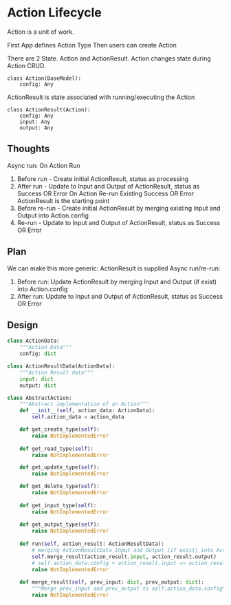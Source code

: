 # Action Lifecycle
Action is a unit of work.

First App defines Action Type
Then users can create Action

There are 2 State. Action and ActionResult.
Action changes state during Action CRUD.
```
class Action(BaseModel):
    config: Any
```
ActionResult is state associated with running/executing the Action
```
class ActionResult(Action):
    config: Any
    input: Any
    output: Any
```

## Thoughts
Async run:
On Action Run
1. Before run - Create initial ActionResult, status as processing
2. After run - Update to Input and Output of ActionResult, status as Success OR Error
On Action Re-run
Existing Success OR Error ActionResult is the starting point
3. Before re-run - Create initial ActionResult by merging existing Input and Output into Action.config
4. Re-run - Update to Input and Output of ActionResult, status as Success OR Error

## Plan
We can make this more generic:
ActionResult is supplied
Async run/re-run:
1. Before run: Update ActionResult by merging Input and Output (if exist) into Action.config
2. After run: Update to Input and Output of ActionResult, status as Success OR Error

## Design
```python
class ActionData:
    """Action Data"""
    config: dict

class ActionResultData(ActionData):
    """Action Result data"""
    input: dict
    output: dict

class AbstractAction:
    """Abstract implementation of an Action"""
    def __init__(self, action_data: ActionData):
        self.action_data = action_data

    def get_create_type(self):
        raise NotImplementedError
    
    def get_read_type(self):
        raise NotImplementedError

    def get_update_type(self):
        raise NotImplementedError

    def get_delete_type(self):
        raise NotImplementedError
    
    def get_input_type(self):
        raise NotImplementedError
    
    def get_output_type(self):
        raise NotImplementedError
    
    def run(self, action_result: ActionResultData):
        # merging ActionResultData Input and Output (if exist) into ActionData.config
        self.merge_result(action_result.input, action_result.output)
        # self.action_data.config + action_result.input => action_result.output
        raise NotImplementedError
    
    def merge_result(self, prev_input: dict, prev_output: dict):
        """Merge prev_input and prev_output to self.action_data.config"""
        raise NotImplementedError

```
